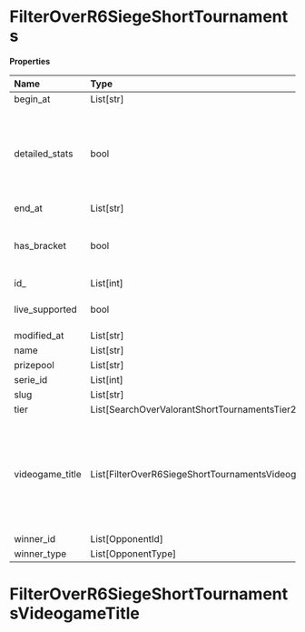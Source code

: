 # FilterOverR6SiegeShortTournaments

**Properties**

| Name            | Type                                                  | Required | Description                                                                                              |
| :-------------- | :---------------------------------------------------- | :------- | :------------------------------------------------------------------------------------------------------- |
| begin_at        | List[str]                                             | ❌       |                                                                                                          |
| detailed_stats  | bool                                                  | ❌       | Whether the tournament is expected to have detailed statistics available                                 |
| end_at          | List[str]                                             | ❌       |                                                                                                          |
| has_bracket     | bool                                                  | ❌       | Whether the tournament has a bracket                                                                     |
| id\_            | List[int]                                             | ❌       |                                                                                                          |
| live_supported  | bool                                                  | ❌       | Whether live is supported                                                                                |
| modified_at     | List[str]                                             | ❌       |                                                                                                          |
| name            | List[str]                                             | ❌       |                                                                                                          |
| prizepool       | List[str]                                             | ❌       |                                                                                                          |
| serie_id        | List[int]                                             | ❌       |                                                                                                          |
| slug            | List[str]                                             | ❌       |                                                                                                          |
| tier            | List[SearchOverValorantShortTournamentsTier2]         | ❌       |                                                                                                          |
| videogame_title | List[FilterOverR6SiegeShortTournamentsVideogameTitle] | ❌       | A videogame title id or slug. <br/>Only for `/csgo/*`, `/codmw/*`, `/fifa/*` and `/ow/*` endpoints <br/> |
| winner_id       | List[OpponentId]                                      | ❌       |                                                                                                          |
| winner_type     | List[OpponentType]                                    | ❌       |                                                                                                          |

# FilterOverR6SiegeShortTournamentsVideogameTitle
